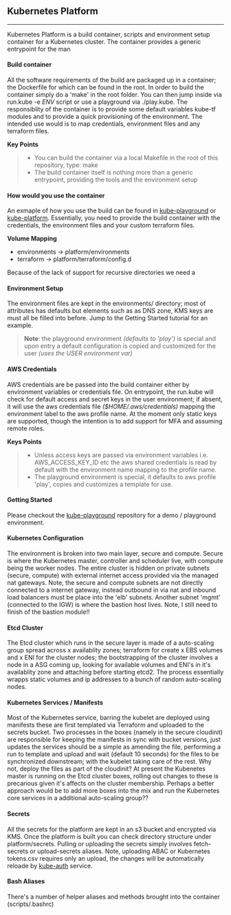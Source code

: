 ## **Kubernetes Platform**
---
Kubernetes Platform is a build container, scripts and environment setup container for a Kubernetes cluster. The container provides a generic entrypoint for the man

#### **Build container**

All the software requirements of the build are packaged up in a container; the Dockerfile for which can be found in the root. In order to build the container simply do a 'make' in the root folder. You can then jump inside via run.kube -e *ENV* script or use a playground via ./play.kube. The responsiblity of the container is to provide some default variables kube-tf modules and to provide a quick provisioning of the environment. The intended use would is to map credentials, environment files and any terraform files.

**Key Points**

> - You can build the container via a local Makefile in the root of this repository, type: make
> - The build container itself is nothing more than a generic entrypoint, providing the tools and the environment setup

#### **How would you use the container**

An exmaple of how you use the build can be found in [kube-playground](https://github.com/gambol99/kube-playground) or [kube-platform](https://github.com/gambol99/kube-platform). Essentially, you need to provide the build container with the credentials, the environment files and your custom terraform files.

**Volume Mapping**
- environments -> platform/environments
- terraform -> platform/terraform/config.d

Because of the lack of support for recursive directories we need a

#### **Environment Setup**

The environment files are kept in the environments/ directory; most of attributes has defaults but elements such as as DNS zone, KMS keys are must all be filled into before. Jump to the Getting Started tutorial for an example.

> **Note**: the playground environment *(defaults to 'play')* is special and upon entry a default configuration is copied and customized for the user *(uses the USER environment var)*

#### **AWS Credentials**

AWS credentials are be passed into the build container either by environment variables or credentials file. On entrypoint, the run.kube will check for default access and secret keys in the user environment; if absent, it will use the aws credentials file *($HOME/.aws/credentials)* mapping the environment label to the aws profile name. At the moment only static keys are supported, though the intention is to add support for MFA and assuming remote roles.

**Keys Points**
> - Unless access keys are passed via environment variables i.e. AWS_ACCESS_KEY_ID etc the aws shared credentials is read by default with the environment name mapping to the profile name.
> - The playground environment is special, it defaults to aws profile 'play', copies and customizes a template for use.

#### **Getting Started**

Please checkout the [kube-playground](https://github.com/gambol99/kube-playground) repository for a demo / playground environment.

#### **Kubernetes Configuration**

The environment is broken into two main layer, secure and compute. Secure is where the Kubernetes master, controller and scheduler live, with compute being the worker nodes. The entire cluster is hidden on private subnets (secure, compute) with external internet access provided via the managed nat gateways. Note, the secure and compute subnets are not directly connected to a internet gateway, instead outbound in via nat and inbound load balancers must be place into the 'elb' subnets. Another subnet 'mgmt' (connected to the IGW) is where the bastion host lives. Note, I still need to finish of the bastion module!!

#### **Etcd Cluster**

The Etcd cluster which runs in the secure layer is made of a auto-scaling group spread across x availablity zones; terraform for create x EBS volumes and x ENI for the cluster nodes; the bootstrapping of the cluster involves a node in a ASG coming up, looking for available volumes and ENI's in it's availablity zone and attaching before starting etcd2. The process essentially wrapps static volumes and ip addresses to a bunch of random auto-scaling nodes.

#### **Kubernetes Services / Manifests**

Most of the Kubernetes service, barring the kubelet are deployed using manifests these are first templated via Terraform and uploaded to the secrets bucket. Two processes in the boxes (namely in the secure cloudinit) are responsible for keeping the manifests in sync with bucket versions, just updates the services should be a simple as amending the file, performing a run to template and upload and wait (default 10 seconds) for the files to be synchronized downstream; with the kubelet taking care of the rest. Why not, deploy the files as part of the cloudinit? At present the Kubenetes master is running on the Etcd cluster boxes, rolling out changes to these is precarious given it's affects on the cluster membership. Perhaps a better approach would be to add more boxes into the mix and run the Kubernetes core services in a additional auto-scaling group??

#### **Secrets**

All the secrets for the platform are kept in an s3 bucket and encrypted via KMS. Once the platform is built you can check directory structure under platform/secrets. Pulling or uploading the secrets simply involves fetch-secrets or upload-secrets aliases. Note, uploading ABAC or Kubernetes tokens.csv requires only an upload, the changes will be automatically reloade by [kube-auth](https://github.com/gambol99/kube-auth) service.

#### **Bash Aliases**

There's a number of helper aliases and methods brought into the container (scripts/.bashrc)
